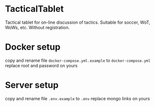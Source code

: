 # TacticalTablet
Tactical tablet for on-line discussion of tactics. 
Suitable for soccer, WoT, WoWs, etc. 
Without registration.

# Docker setup
copy and rename file `docker-compose.yml.example` to `docker-compose.yml`
replace root and password on yours

# Server setup
copy and rename file `.env.example` to `.env`
replace mongo links on yours
